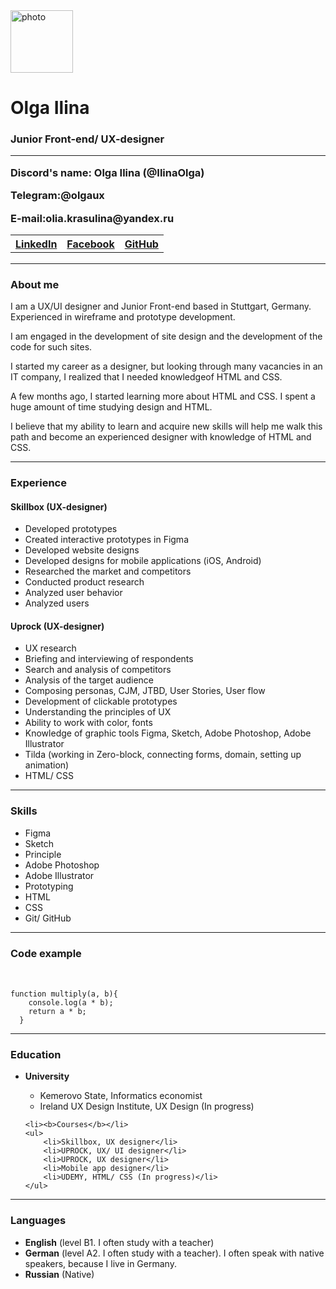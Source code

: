 <!DOCTYPE html>
<html lang="en">
<head>
    <link rel="stylesheet" href="style.css">
    <meta charset="UTF-8">
    <meta http-equiv="X-UA-Compatible" content="IE=edge">
    <meta name="viewport" content="width=device-width, initial-scale=1.0">
    <title>CV Olga Ilina </title>
</head>
<body>
<img src="https://media-exp1.licdn.com/dms/image/C4D03AQG_B-Jw7b8iDg/profile-displayphoto-shrink_800_800/0/1600096246005?e=1646265600&v=beta&t=T0A4A2LbqDIMYcjWYBBgcL7iRLHEsX8PAYP_S8kymIA" alt="photo" width="100 px" height="100 px" >
<h1>Olga Ilina</h1>
<h3>Junior Front-end/ UX-designer</UX-designer </h3> 
<hr>
<p>Discord's name: Olga Ilina (@IlinaOlga) </p>
<p><b>Telegram:</b>@olgaux </p>
<p><b>E-mail:</b>olia.krasulina@yandex.ru </p>
  <table>
    <tr>
        <th><a href="https://www.linkedin.com/in/ilinadesign/">LinkedIn</a></th>
        <th><a href="https://www.facebook.com/profile.php?id=100001184937595">Facebook</a></th>
        <th><a href="https://github.com/IlinaOlga">GitHub</a></th>
      </tr>
      <tr>  
    </table>
<hr>

<h3>About me</h3>
<p>I am a UX/UI designer and Junior Front-end based in Stuttgart, Germany. Experienced in wireframe and prototype development.</p> 
<p>I am engaged in the development of site design and the development of the code for such sites.</p>
<p>I started my career as a designer, but looking through many vacancies in an IT company, I realized that I needed knowledgeof HTML and CSS. </p>
<p>A few months ago, I started learning more about HTML and CSS. I spent a huge amount of time studying design and HTML. </p>
<p>I believe that my ability to learn and acquire new skills will help me walk this path and become an experienced designer with knowledge of HTML and CSS.</p> 
<hr>
<h3>Experience</h3>
<h4>Skillbox (UX-designer)</h4>
<ul>
    <li>Developed prototypes</li>
    <li>Created interactive prototypes in Figma</li>
    <li>Developed website designs</li>
    <li>Developed designs for mobile applications (iOS, Android)</li>
    <li>Researched the market and competitors</li>
    <li>Conducted product research</li>
    <li>Analyzed user behavior</li>
    <li>Analyzed users</li>
  </ul>

  <h4>Uprock (UX-designer)</h4>
  <ul>
      <li>UX research</li>
      <li>Briefing and interviewing of respondents</li>
      <li>Search and analysis of competitors</li>
      <li>Analysis of the target audience</li>
      <li>Composing personas, CJM, JTBD, User Stories, User flow</li>
      <li>Development of clickable prototypes</li>
      <li>Understanding the principles of UX</li>
      <li>Ability to work with color, fonts</li>
      <li>Knowledge of graphic tools Figma, Sketch, Adobe Photoshop, Adobe Illustrator</li>
      <li>Tilda (working in Zero-block, connecting forms, domain, setting up animation)</li>
      <li>HTML/ CSS</li>
    </ul>
    <hr>
    <h3>Skills</h3>
    <ul>
        <li>Figma</li>
        <li>Sketch</li>
        <li>Principle</li>
        <li>Adobe Photoshop</li>
        <li>Adobe Illustrator</li>
        <li>Prototyping</li>
        <li>HTML</li>
        <li>CSS</li>
        <li>Git/ GitHub</li>
      </ul>
    <hr>
    <h3>Code example</h3>
    <pre>
        <div id="container">
<code>function multiply(a, b){
    console.log(a * b);
    return a * b;
  }</code></pre></div>
  <hr>
  <h3>Education</h3>
  <ul>
    <li><b>University</b></li>
    <ul>
     <li>Kemerovo State, Informatics economist</li>
     <li>Ireland UX Design Institute, UX Design (In progress)</li>
    </ul>
    
    <li><b>Courses</b></li>
    <ul>
        <li>Skillbox, UX designer</li>
        <li>UPROCK, UX/ UI designer</li>
        <li>UPROCK, UX designer</li>
        <li>Mobile app designer</li>
        <li>UDEMY, HTML/ CSS (In progress)</li>
    </ul>
  </ul>
  <hr>
  <h3>Languages</h3>
  <ul>
      <li><b>English</b> (level B1. I often study with a teacher)</li>
      <li><b>German</b> (level A2. I often study with a teacher). I often speak with native speakers, because I live in Germany.</li>
      <li><b>Russian</b> (Native)</li>
    </ul>
</body>
</html>
